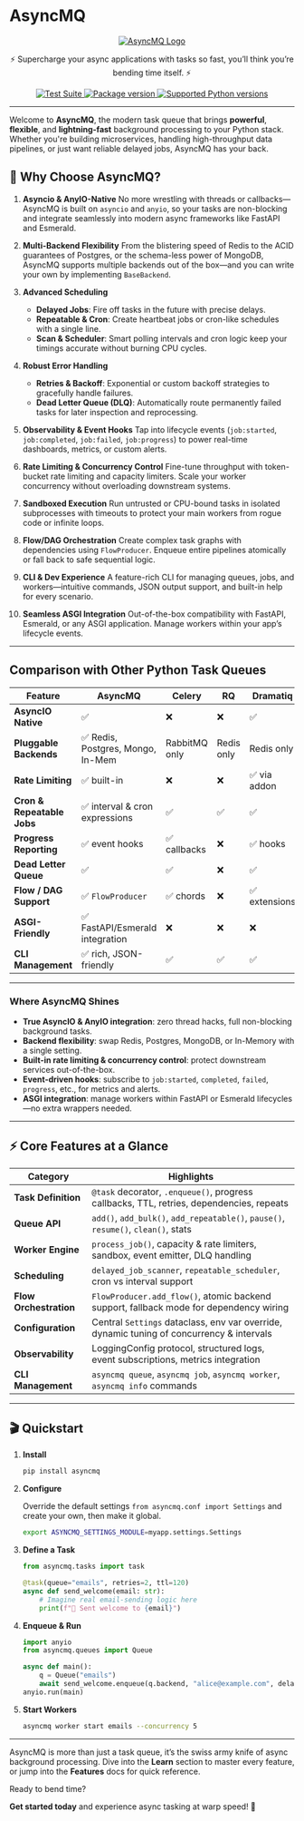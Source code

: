 # AsyncMQ

<p align="center">
  <a href="https://asyncmq.dymmond.com"><img src="https://res.cloudinary.com/dymmond/image/upload/v1746002620/asyncmq/oq2qhgqdlra7rudxaqhl.png" alt="AsyncMQ Logo"></a>
</p>

<p align="center">
  <span>⚡ Supercharge your async applications with tasks so fast, you’ll think you’re bending time itself. ⚡</span>
</p>

<p align="center">
  <a href="https://github.com/dymmond/asyncmq/actions/workflows/test-suite.yml/badge.svg?event=push&branch=main" target="_blank">
    <img src="https://github.com/dymmond/asyncmq/actions/workflows/test-suite.yml/badge.svg?event=push&branch=main" alt="Test Suite">
  </a>
  <a href="https://pypi.org/project/asyncmq" target="_blank">
    <img src="https://img.shields.io/pypi/v/asyncmq?color=%2334D058&label=pypi%20package" alt="Package version">
  </a>
  <a href="https://img.shields.io/pypi/pyversions/asyncmq.svg?color=%2334D058" target="_blank">
    <img src="https://img.shields.io/pypi/pyversions/asyncmq.svg?color=%2334D058" alt="Supported Python versions">
  </a>
</p>

---

Welcome to **AsyncMQ**, the modern task queue that brings **powerful**, **flexible**, and **lightning-fast** background processing to your Python stack. Whether you're building microservices, handling high-throughput data pipelines, or just want reliable delayed jobs, AsyncMQ has your back.

## 🚀 Why Choose AsyncMQ?

1. **Asyncio & AnyIO-Native**
   No more wrestling with threads or callbacks—AsyncMQ is built on `asyncio` and `anyio`, so your tasks are non-blocking and integrate seamlessly into modern async frameworks like FastAPI and Esmerald.

2. **Multi-Backend Flexibility**
   From the blistering speed of Redis to the ACID guarantees of Postgres, or the schema-less power of MongoDB, AsyncMQ supports multiple backends out of the box—and you can write your own by implementing `BaseBackend`.

3. **Advanced Scheduling**

   * **Delayed Jobs**: Fire off tasks in the future with precise delays.
   * **Repeatable & Cron**: Create heartbeat jobs or cron-like schedules with a single line.
   * **Scan & Scheduler**: Smart polling intervals and cron logic keep your timings accurate without burning CPU cycles.

4. **Robust Error Handling**

   * **Retries & Backoff**: Exponential or custom backoff strategies to gracefully handle failures.
   * **Dead Letter Queue (DLQ)**: Automatically route permanently failed tasks for later inspection and reprocessing.

5. **Observability & Event Hooks**
   Tap into lifecycle events (`job:started`, `job:completed`, `job:failed`, `job:progress`) to power real-time dashboards, metrics, or custom alerts.

6. **Rate Limiting & Concurrency Control**
   Fine-tune throughput with token-bucket rate limiting and capacity limiters. Scale your worker concurrency without overloading downstream systems.

7. **Sandboxed Execution**
   Run untrusted or CPU-bound tasks in isolated subprocesses with timeouts to protect your main workers from rogue code or infinite loops.

8. **Flow/DAG Orchestration**
   Create complex task graphs with dependencies using `FlowProducer`. Enqueue entire pipelines atomically or fall back to safe sequential logic.

9. **CLI & Dev Experience**
   A feature-rich CLI for managing queues, jobs, and workers—intuitive commands, JSON output support, and built-in help for every scenario.

10. **Seamless ASGI Integration**
    Out-of-the-box compatibility with FastAPI, Esmerald, or any ASGI application. Manage workers within your app’s lifecycle events.

---

## Comparison with Other Python Task Queues

| Feature                    | **AsyncMQ**                      | Celery        | RQ         | Dramatiq     | Huey       |
| -------------------------- | -------------------------------- | ------------- | ---------- | ------------ | ---------- |
| **AsyncIO Native**         | ✅                                | ❌             | ❌          | ✅            | ❌          |
| **Pluggable Backends**     | ✅ Redis, Postgres, Mongo, In-Mem | RabbitMQ only | Redis only | Redis only   | Redis only |
| **Rate Limiting**          | ✅ built-in                       | ❌             | ❌          | ✅ via addon  | ❌          |
| **Cron & Repeatable Jobs** | ✅ interval & cron expressions    | ✅             | ✅          | ✅            | ✅          |
| **Progress Reporting**     | ✅ event hooks                    | ✅ callbacks   | ❌          | ✅ hooks      | ❌          |
| **Dead Letter Queue**      | ✅                                | ✅             | ❌          | ✅            | ✅          |
| **Flow / DAG Support**     | ✅ `FlowProducer`                 | ✅ chords      | ❌          | ✅ extensions | ❌          |
| **ASGI-Friendly**          | ✅ FastAPI/Esmerald integration   | ❌             | ❌          | ❌            | ❌          |
| **CLI Management**         | ✅ rich, JSON-friendly            | ✅             | ✅          | ✅            | ✅          |

---

### Where **AsyncMQ** Shines

* **True AsyncIO & AnyIO integration**: zero thread hacks, full non-blocking background tasks.
* **Backend flexibility**: swap Redis, Postgres, MongoDB, or In-Memory with a single setting.
* **Built-in rate limiting & concurrency control**: protect downstream services out-of-the-box.
* **Event-driven hooks**: subscribe to `job:started`, `completed`, `failed`, `progress`, etc., for metrics and alerts.
* **ASGI integration**: manage workers within FastAPI or Esmerald lifecycles—no extra wrappers needed.

---

## ⚡ Core Features at a Glance

| Category               | Highlights                                                                                |
| ---------------------- | ----------------------------------------------------------------------------------------- |
| **Task Definition**    | `@task` decorator, `.enqueue()`, progress callbacks, TTL, retries, dependencies, repeats  |
| **Queue API**          | `add()`, `add_bulk()`, `add_repeatable()`, `pause()`, `resume()`, `clean()`, stats        |
| **Worker Engine**      | `process_job()`, capacity & rate limiters, sandbox, event emitter, DLQ handling           |
| **Scheduling**         | `delayed_job_scanner`, `repeatable_scheduler`, cron vs interval support                   |
| **Flow Orchestration** | `FlowProducer.add_flow()`, atomic backend support, fallback mode for dependency wiring    |
| **Configuration**      | Central `Settings` dataclass, env var override, dynamic tuning of concurrency & intervals |
| **Observability**      | LoggingConfig protocol, structured logs, event subscriptions, metrics integration         |
| **CLI Management**     | `asyncmq queue`, `asyncmq job`, `asyncmq worker`, `asyncmq info` commands                 |

---

## 🎬 Quickstart

1. **Install**

   ```bash
   pip install asyncmq
   ```
2. **Configure**

   Override the default settings `from asyncmq.conf import Settings` and create your own, then make it global.

   ```bash
   export ASYNCMQ_SETTINGS_MODULE=myapp.settings.Settings
   ```
3. **Define a Task**

   ```python
   from asyncmq.tasks import task

   @task(queue="emails", retries=2, ttl=120)
   async def send_welcome(email: str):
       # Imagine real email-sending logic here
       print(f"📧 Sent welcome to {email}")
   ```
4. **Enqueue & Run**

   ```python
   import anyio
   from asyncmq.queues import Queue

   async def main():
       q = Queue("emails")
       await send_welcome.enqueue(q.backend, "alice@example.com", delay=10)
   anyio.run(main)
   ```
5. **Start Workers**

   ```bash
   asyncmq worker start emails --concurrency 5
   ```

---

AsyncMQ is more than just a task queue, it’s the swiss army knife of async background processing.
Dive into the **Learn** section to master every feature, or jump into the **Features** docs for quick reference.

Ready to bend time?

**Get started today** and experience async tasking at warp speed! 🎉
